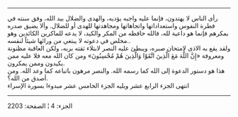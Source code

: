 ------------------------------------------------------------------------

رأى الناس لا يهتدون، فإنما عليه واجبه يؤديه، والهدى والضلال بيد الله،
وفق سنته في فطرة النفوس واستعداداتها واتجاهاتها ومجاهدتها للهدى أو
للضلال. وألا يضيق صدره بمكرهم فإنما هو داعية لله، فالله حافظه من المكر
والكيد، لا يدعه للماكرين الكائدين وهو مخلص في دعوته لا يبتغي من ورائها
شيئاً لنفسه..  
ولقد يقع به الاذى لامتحان صبره، ويبطئ عليه النصر لابتلاء ثقته بربه، ولكن
العاقبة مظنونة ومعروفة «إِنَّ اللَّهَ مَعَ الَّذِينَ اتَّقَوْا وَالَّذِينَ هُمْ مُحْسِنُونَ» ومن كان
الله معه فلا عليه ممن يكيدون وممن يمكرون.  
هذا هو دستور الدعوة إلى الله كما رسمه الله. والنصر مرهون باتباعه كما وعد
الله. ومن أصدق من الله؟.  
انتهى الجزء الرابع عشر ويليه الجزء الخامس عشر مبدوءا بسورة الإسراء

------------------------------------------------------------------------

الجزء: 4 ¦ الصفحة: 2203
